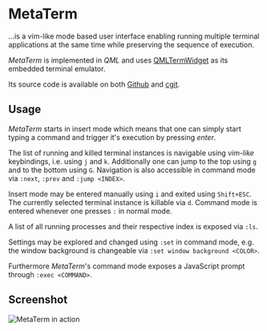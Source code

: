 # MetaTerm

…is a vim-like mode based user interface enabling running multiple terminal applications at the same time while preserving the sequence of execution.

_MetaTerm_ is implemented in _QML_ and uses [QMLTermWidget] as its embedded terminal emulator.

Its source code is available on both [Github] and [cgit].

## Usage

_MetaTerm_ starts in insert mode which means that one can simply start typing a command and trigger it's execution by pressing _enter_.

The list of running and killed terminal instances is navigable using _vim-like_ keybindings, i.e. using `j` and `k`. Additionally one can jump to the top using `g` and to the bottom using `G`. Navigation is also accessible in command mode via `:next`, `:prev` and `:jump <INDEX>`.

Insert mode may be entered manually using `i` and exited using `Shift+ESC`. The currently selected terminal instance is killable via `d`. Command mode is entered whenever one presses `:` in normal mode.

A list of all running processes and their respective index is exposed via `:ls`.

Settings may be explored and changed using `:set` in command mode, e.g. the window background is changeable via `:set window background <COLOR>`.

Furthermore _MetaTerm_'s command mode exposes a JavaScript prompt through `:exec <COMMAND>`.

## Screenshot

![MetaTerm in action](https://static.kummerlaender.eu/media/metaterm_1.png)

[Github]: https://github.com/KnairdA/MetaTerm/
[cgit]: http://code.kummerlaender.eu/MetaTerm/
[QMLTermWidget]: https://github.com/Swordfish90/QMLTermWidget/
